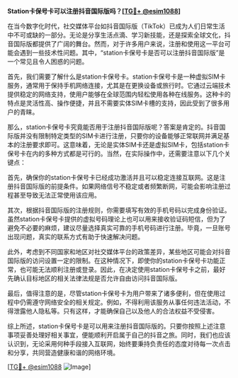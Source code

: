 **Station卡保号卡可以注册抖音国际版吗？[[TG💪+ @esim1088](https://t.me/s/esim1088)]**

在当今数字化时代，社交媒体平台如抖音国际版（TikTok）已成为人们日常生活中不可或缺的一部分。无论是分享生活点滴、学习新技能，还是探索全球文化，抖音国际版都提供了广阔的舞台。然而，对于许多用户来说，注册和使用这一平台可能会遇到一些技术性问题。其中，“station卡保号卡是否可以注册抖音国际版”是一个常见且令人困惑的问题。

首先，我们需要了解什么是station卡保号卡。station卡保号卡是一种虚拟SIM卡服务，通常用于保持手机网络连接，尤其是在更换设备或旅行时。它通过云端技术提供稳定的网络支持，使用户能够在全球范围内轻松使用各种在线服务。这种卡的特点是灵活性高、操作便捷，并且不需要实体SIM卡槽的支持，因此受到了很多用户的青睐。

那么，station卡保号卡究竟能否用于注册抖音国际版呢？答案是肯定的。抖音国际版并没有限制特定类型的SIM卡进行注册，只要你的设备能够正常联网并满足基本的注册要求即可。这意味着，无论是实体SIM卡还是虚拟SIM卡，包括station卡保号卡在内的多种方式都是可行的。当然，在实际操作中，还需要注意以下几个关键点：

首先，确保你的station卡保号卡已经成功激活并且可以稳定连接互联网。这是注册抖音国际版的前提条件。如果网络信号不稳定或者频繁断网，可能会影响注册过程甚至导致无法正常使用该应用。

其次，根据抖音国际版的注册规则，你需要填写有效的手机号码以完成身份验证。虽然station卡保号卡提供的虚拟号码理论上也可以用来接收验证码短信，但为了避免不必要的麻烦，建议尽量选择真实可靠的手机号码进行注册。毕竟，一旦账号出现问题，真实的联系方式有助于快速解决问题。

此外，考虑到不同国家和地区对社交媒体平台的政策差异，某些地区可能会对抖音国际版的访问设置一定的限制。在这种情况下，即使你的station卡保号卡功能正常，也可能无法顺利注册或登录。因此，在决定使用station卡保号卡之前，最好先确认目标地区的相关法律法规是否允许自由访问抖音国际版。

最后，值得注意的是，尽管station卡保号卡为用户带来了诸多便利，但在使用过程中仍需遵守网络安全的相关规定。例如，不得利用该服务从事任何违法活动，不得泄露他人隐私等。只有这样，才能确保自己以及他人的合法权益不受侵害。

综上所述，station卡保号卡是可以用来注册抖音国际版的。只要你按照上述注意事项妥善处理好相关事宜，便能顺利开启属于自己的抖音之旅。同时，我们也应该认识到，无论采用何种手段接入互联网，始终要秉持负责任的态度对待每一次点击和分享，共同营造健康和谐的网络环境。

[[TG💪+ @esim1088](https://t.me/s/esim1088) ![Image](https://i.postimg.cc/4NQfJmqS/Snipaste-2025-05-13-00-14-12.png)]
